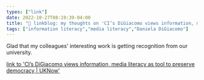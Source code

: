 ```yaml
---
types: ["link"]
date: 2022-10-27T08:19:39-04:00
title: "🔗 linkblog: my thoughts on 'CI’s DiGiacomo views information, media literacy as tool to preserve democracy | UKNow'"
tags: ["information literacy","media literacy","Daniela DiGiacomo"]
---
```

Glad that my colleagues' interesting work is getting recognition from our university.
 

[link to 'CI’s DiGiacomo views information, media literacy as tool to preserve democracy | UKNow'](http://uknow.uky.edu/research/ci-s-digiacomo-views-information-media-literacy-tool-preserve-democracy)
